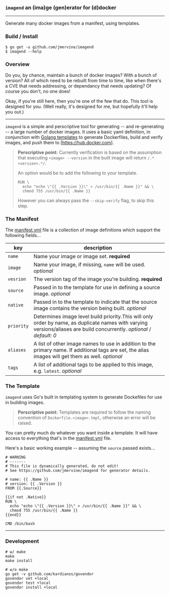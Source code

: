 ### `imagend` an (ima)ge (gen)erator for (d)docker
---
Generate many docker images from a manifest, using templates.

### Build / Install

```
$ go get -u github.com/jmervine/imagend
$ imagend --help
```

### Overview

Do you, by chance, maintain a bunch of docker images? With a bunch of version?
All of which need to be rebuilt from time to time, like when there's a CVE that
needs addressing, or dependancy that needs updating? Of course you don't, no
one does!

Okay, if you're still here, then you're one of the few that do. This tool is
designed for you. (Well really, it's designed for me, but hopefully it'll help
you out.)

---
`imagend` is a simple and perscriptive tool for generating -- and re-generating
-- a large number of docker images. It uses a basic yaml definition, in
conjunction with [Golang templates](https://golang.org/pkg/text/template/) to
generate Dockerfiles, build and verify images, and push them to [https://hub.docker.com].

> **Perscriptive point:**
> Currently verification is based on the assumption that executing
> `<image> --version` in the built image will return `/.*<version>.*/`.
>
> An option would be to add the following to your template.
> ```
> RUN \
>   echo "echo \"{{ .Version }}\" > /usr/bin/{{ .Name }}" && \
>   chmod 755 /usr/bin/{{ .Name }}
> ```
>
> However you can always pass the `--skip-verify` flag, to skip this step.
>

### The Manifest

The [manifest.yml](manifest.yml.sample) file is a collection of image
definitions which support the following fields...

key | description
---|---
`name` | Name your image or image set. **required**
`image` | Name your image, if missing, `name` will be used. _optional_
`vesrion` | The version tag of the image you're building. **required**
`source` | Passed in to the template for use in defining a source image. _optional_
`native` | Passed in to the template to indicate that the source image contains the version being built. _optional_
`priority` | Determines image level build priority.This will only order by name, as duplicate names with varying versions/aliases are build concurrently. _optional_ / _default: 0_
`aliases` | A list of other image names to use in addition to the primary name. If additional tags are set, the alias images will get them as well. _optional_
`tags` | A list of additional tags to be applied to this image, e.g. `latest`. _optional_


### The Template

`imagend` uses Go's built in templating system to generate Dockefiles for use
in building images.

> **Perscriptive point:**
> Templates are required to follow the naming convention of
> `Dockerfile.<image>.tmpl`, otherwise an error will be raised.

You can pretty much do whatever you want inside a template. It will have access
to everything that's in the [manifest.yml](manifest.yml.sample) file.

Here's a basic working example -- assuming the `source` passed exists...
```
# WARNING
# -------
# This file is dynamically generated, do not edit!
# See https://github.com/jmervine/imagend for generator details.

# name: {{ .Name }}
# version: {{ .Version }}
FROM {{.Source}}

{{if not .Native}}
RUN \
  echo "echo \"{{ .Version }}\" > /usr/bin/{{ .Name }}" && \
  chmod 755 /usr/bin/{{ .Name }}
{{end}}

CMD /bin/bash
```

---
### Development
```
# w/ make
make
make install

# w/o make
go get -v github.com/kardianos/govendor
govendor vet +local
govendor test +local
govendor install +local
```
